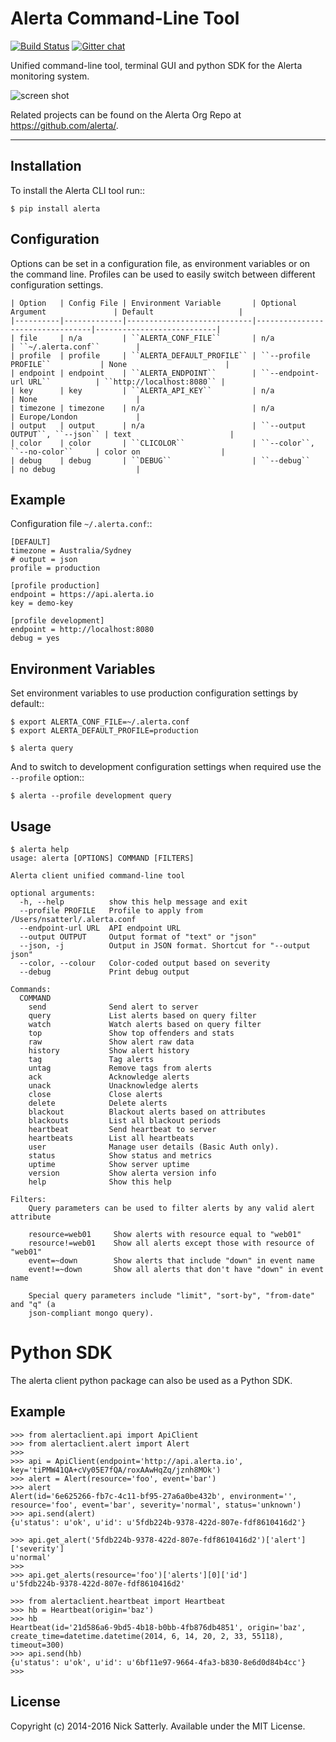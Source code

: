 Alerta Command-Line Tool
========================

[![Build Status](https://travis-ci.org/alerta/python-alerta.svg?branch=master)](https://travis-ci.org/alerta/python-alerta) [![Gitter chat](https://badges.gitter.im/alerta/chat.png)](https://gitter.im/alerta/chat)

Unified command-line tool, terminal GUI and python SDK for the Alerta monitoring system.

![screen shot](/docs/images/alerta-top-80x25.png?raw=true&v=1)

Related projects can be found on the Alerta Org Repo at <https://github.com/alerta/>.

----

Installation
------------

To install the Alerta CLI tool run::

    $ pip install alerta

Configuration
-------------

Options can be set in a configuration file, as environment variables or on the command line.
Profiles can be used to easily switch between different configuration settings.

    | Option   | Config File | Environment Variable       | Optional Argument               | Default                   |
    |----------|-------------|----------------------------|---------------------------------|---------------------------|
    | file     | n/a         | ``ALERTA_CONF_FILE``       | n/a                             | ``~/.alerta.conf``        |
    | profile  | profile     | ``ALERTA_DEFAULT_PROFILE`` | ``--profile PROFILE``           | None                      |
    | endpoint | endpoint    | ``ALERTA_ENDPOINT``        | ``--endpoint-url URL``          | ``http://localhost:8080`` |
    | key      | key         | ``ALERTA_API_KEY``         | n/a                             | None                      |
    | timezone | timezone    | n/a                        | n/a                             | Europe/London             |
    | output   | output      | n/a                        | ``--output OUTPUT``, ``--json`` | text                      |
    | color    | color       | ``CLICOLOR``               | ``--color``, ``--no-color``     | color on                  |
    | debug    | debug       | ``DEBUG``                  | ``--debug``                     | no debug                  |

Example
-------

Configuration file ``~/.alerta.conf``::

    [DEFAULT]
    timezone = Australia/Sydney
    # output = json
    profile = production

    [profile production]
    endpoint = https://api.alerta.io
    key = demo-key

    [profile development]
    endpoint = http://localhost:8080
    debug = yes

Environment Variables
---------------------

Set environment variables to use production configuration settings by default::

    $ export ALERTA_CONF_FILE=~/.alerta.conf
    $ export ALERTA_DEFAULT_PROFILE=production

    $ alerta query

And to switch to development configuration settings when required use the ``--profile`` option::

    $ alerta --profile development query

Usage
-----

    $ alerta help
    usage: alerta [OPTIONS] COMMAND [FILTERS]

    Alerta client unified command-line tool

    optional arguments:
      -h, --help          show this help message and exit
      --profile PROFILE   Profile to apply from /Users/nsatterl/.alerta.conf
      --endpoint-url URL  API endpoint URL
      --output OUTPUT     Output format of "text" or "json"
      --json, -j          Output in JSON format. Shortcut for "--output json"
      --color, --colour   Color-coded output based on severity
      --debug             Print debug output

    Commands:
      COMMAND
        send              Send alert to server
        query             List alerts based on query filter
        watch             Watch alerts based on query filter
        top               Show top offenders and stats
        raw               Show alert raw data
        history           Show alert history
        tag               Tag alerts
        untag             Remove tags from alerts
        ack               Acknowledge alerts
        unack             Unacknowledge alerts
        close             Close alerts
        delete            Delete alerts
        blackout          Blackout alerts based on attributes
        blackouts         List all blackout periods
        heartbeat         Send heartbeat to server
        heartbeats        List all heartbeats
        user              Manage user details (Basic Auth only).
        status            Show status and metrics
        uptime            Show server uptime
        version           Show alerta version info
        help              Show this help

    Filters:
        Query parameters can be used to filter alerts by any valid alert attribute

        resource=web01     Show alerts with resource equal to "web01"
        resource!=web01    Show all alerts except those with resource of "web01"
        event=~down        Show alerts that include "down" in event name
        event!=~down       Show all alerts that don't have "down" in event name

        Special query parameters include "limit", "sort-by", "from-date" and "q" (a
        json-compliant mongo query).

Python SDK
==========

The alerta client python package can also be used as a Python SDK.

Example
-------

    >>> from alertaclient.api import ApiClient
    >>> from alertaclient.alert import Alert
    >>>
    >>> api = ApiClient(endpoint='http://api.alerta.io', key='tiPMW41QA+cVy05E7fQA/roxAAwHqZq/jznh8MOk')
    >>> alert = Alert(resource='foo', event='bar')
    >>> alert
    Alert(id='6e625266-fb7c-4c11-bf95-27a6a0be432b', environment='', resource='foo', event='bar', severity='normal', status='unknown')
    >>> api.send(alert)
    {u'status': u'ok', u'id': u'5fdb224b-9378-422d-807e-fdf8610416d2'}

    >>> api.get_alert('5fdb224b-9378-422d-807e-fdf8610416d2')['alert']['severity']
    u'normal'
    >>>
    >>> api.get_alerts(resource='foo')['alerts'][0]['id']
    u'5fdb224b-9378-422d-807e-fdf8610416d2'

    >>> from alertaclient.heartbeat import Heartbeat
    >>> hb = Heartbeat(origin='baz')
    >>> hb
    Heartbeat(id='21d586a6-9bd5-4b18-b0bb-4fb876db4851', origin='baz', create_time=datetime.datetime(2014, 6, 14, 20, 2, 33, 55118), timeout=300)
    >>> api.send(hb)
    {u'status': u'ok', u'id': u'6bf11e97-9664-4fa3-b830-8e6d0d84b4cc'}
    >>>

License
-------

Copyright (c) 2014-2016 Nick Satterly. Available under the MIT License.

